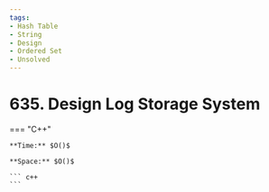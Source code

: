 ```yaml
---
tags:
- Hash Table
- String
- Design
- Ordered Set
- Unsolved
---
```



# 635. Design Log Storage System

=== "C++"

    **Time:** $O()$

    **Space:** $O()$

    ``` c++
    ```